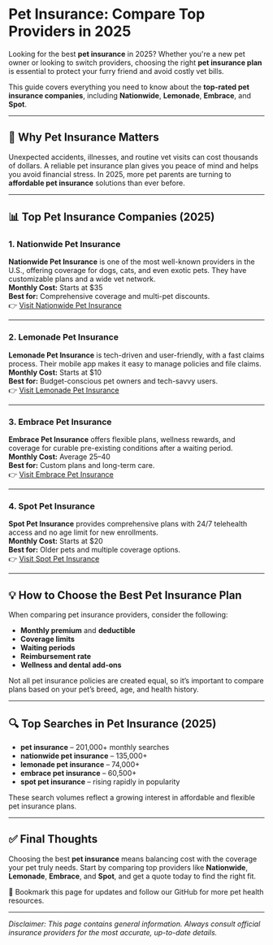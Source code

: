 # Pet Insurance: Compare Top Providers in 2025

Looking for the best **pet insurance** in 2025? Whether you're a new pet owner or looking to switch providers, choosing the right **pet insurance plan** is essential to protect your furry friend and avoid costly vet bills.

This guide covers everything you need to know about the **top-rated pet insurance companies**, including **Nationwide**, **Lemonade**, **Embrace**, and **Spot**.

---

## 🐾 Why Pet Insurance Matters

Unexpected accidents, illnesses, and routine vet visits can cost thousands of dollars. A reliable pet insurance plan gives you peace of mind and helps you avoid financial stress. In 2025, more pet parents are turning to **affordable pet insurance** solutions than ever before.

---

## 📊 Top Pet Insurance Companies (2025)

### 1. Nationwide Pet Insurance
**Nationwide Pet Insurance** is one of the most well-known providers in the U.S., offering coverage for dogs, cats, and even exotic pets. They have customizable plans and a wide vet network.  
**Monthly Cost:** Starts at $35  
**Best for:** Comprehensive coverage and multi-pet discounts.  
👉 [Visit Nationwide Pet Insurance](https://www.petinsurance.com)

---

### 2. Lemonade Pet Insurance
**Lemonade Pet Insurance** is tech-driven and user-friendly, with a fast claims process. Their mobile app makes it easy to manage policies and file claims.  
**Monthly Cost:** Starts at $10  
**Best for:** Budget-conscious pet owners and tech-savvy users.  
👉 [Visit Lemonade Pet Insurance](https://www.lemonade.com/pet)

---

### 3. Embrace Pet Insurance
**Embrace Pet Insurance** offers flexible plans, wellness rewards, and coverage for curable pre-existing conditions after a waiting period.  
**Monthly Cost:** Average $25–$40  
**Best for:** Custom plans and long-term care.  
👉 [Visit Embrace Pet Insurance](https://www.embracepetinsurance.com)

---

### 4. Spot Pet Insurance
**Spot Pet Insurance** provides comprehensive plans with 24/7 telehealth access and no age limit for new enrollments.  
**Monthly Cost:** Starts at $20  
**Best for:** Older pets and multiple coverage options.  
👉 [Visit Spot Pet Insurance](https://spotpetins.com)

---

## 💡 How to Choose the Best Pet Insurance Plan

When comparing pet insurance providers, consider the following:

- **Monthly premium** and **deductible**
- **Coverage limits**
- **Waiting periods**
- **Reimbursement rate**
- **Wellness and dental add-ons**

Not all pet insurance policies are created equal, so it’s important to compare plans based on your pet’s breed, age, and health history.

---

## 🔍 Top Searches in Pet Insurance (2025)

- **pet insurance** – 201,000+ monthly searches  
- **nationwide pet insurance** – 135,000+  
- **lemonade pet insurance** – 74,000+  
- **embrace pet insurance** – 60,500+  
- **spot pet insurance** – rising rapidly in popularity

These search volumes reflect a growing interest in affordable and flexible pet insurance plans.

---

## ✅ Final Thoughts

Choosing the best **pet insurance** means balancing cost with the coverage your pet truly needs. Start by comparing top providers like **Nationwide**, **Lemonade**, **Embrace**, and **Spot**, and get a quote today to find the right fit.

📌 Bookmark this page for updates and follow our GitHub for more pet health resources.

---

*Disclaimer: This page contains general information. Always consult official insurance providers for the most accurate, up-to-date details.*
